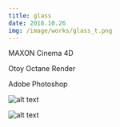 ```yaml
---
title: glass
date: 2018.10.26
img: /image/works/glass_t.png
---
```


MAXON Cinema 4D

Otoy Octane Render

Adobe Photoshop



![alt text](http://drive.google.com/uc?export=view&id=1c8nTt4syPjLAw3Ixe8JGQ-kiXuO-gtw5)

![alt text](http://drive.google.com/uc?export=view&id=19ouc7DnrWmxz-Pkdj2TIb3X6k2Pbf0le)
